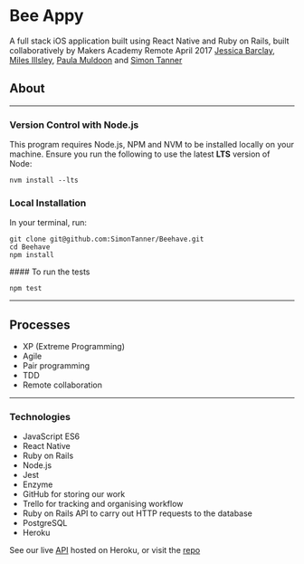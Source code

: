 # Bee Appy
A full stack iOS application built using React Native and Ruby on Rails, built collaboratively by Makers Academy Remote April 2017 [Jessica Barclay](https://github.com/JessicaBarclay), [Miles Illsley](https://github.com/milesillsley), [Paula Muldoon](https://github.com/pmuldoon86) and [Simon Tanner](https://github.com/SimonTanner)

## About

---

### Version Control with Node.js
This program requires Node.js, NPM and NVM to be installed locally on your machine.
Ensure you run the following to use the latest **LTS** version of Node:
```
nvm install --lts
```
### Local Installation
In your terminal, run:
```
git clone git@github.com:SimonTanner/Beehave.git
cd Beehave
npm install
```
#### To run the tests
```
npm test
```

---
## Processes
* XP (Extreme Programming)
* Agile
* Pair programming
* TDD
* Remote collaboration

---

### Technologies

* JavaScript ES6
* React Native
* Ruby on Rails
* Node.js
* Jest
* Enzyme
* GitHub for storing our work
* Trello for tracking and organising workflow
* Ruby on Rails API to carry out HTTP requests to the database
* PostgreSQL
* Heroku


See our live [API](https://bee-appy.herokuapp.com/) hosted on Heroku, or visit the [repo](https://github.com/pmuldoon86/beeAppy_api)
